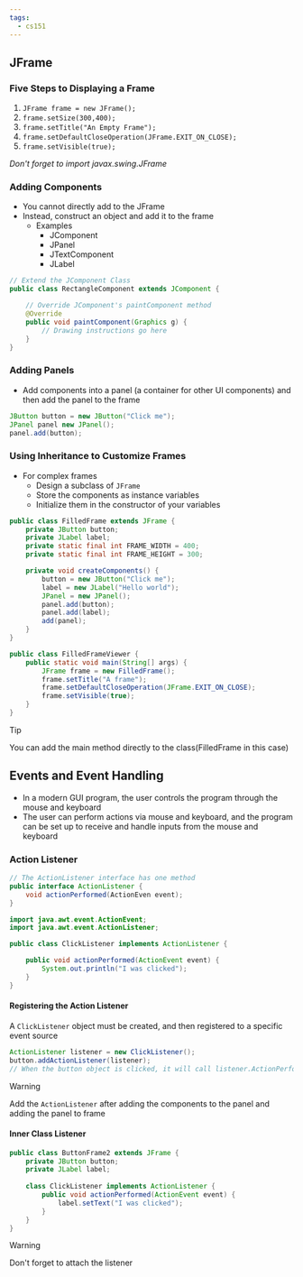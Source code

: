 ```yaml
---
tags:
  - cs151
---
```

## JFrame

### Five Steps to Displaying a Frame
1. `JFrame frame = new JFrame();`
2. `frame.setSize(300,400);`
3. `frame.setTitle("An Empty Frame");`
4. `frame.setDefaultCloseOperation(JFrame.EXIT_ON_CLOSE);`
5. `frame.setVisible(true);`

*Don't forget to import javax.swing.JFrame*
### Adding Components

* You cannot directly add to the JFrame
* Instead, construct an object and add it to the frame
	* Examples
		* JComponent
		* JPanel
		* JTextComponent
		* JLabel
```java
// Extend the JComponent Class
public class RectangleComponent extends JComponent {

	// Override JComponent's paintComponent method
	@Override
	public void paintComponent(Graphics g) {
		// Drawing instructions go here
	}
}
```
### Adding Panels

* Add components into a panel (a container for other UI components) and then add the panel to the frame
```java
JButton button = new JButton("Click me");
JPanel panel new JPanel();
panel.add(button);
```

### Using Inheritance to Customize Frames

* For complex frames
	* Design a subclass of `JFrame`
	* Store the components as instance variables
	* Initialize them in the constructor of your variables
```java
public class FilledFrame extends JFrame {
	private JButton button;
	private JLabel label;
	private static final int FRAME_WIDTH = 400;
	private static final int FRAME_HEIGHT = 300;

	private void createComponents() {
		button = new JButton("Click me");
		label = new JLabel("Hello world");
		JPanel = new JPanel();
		panel.add(button);
		panel.add(label);
		add(panel);
	}
}

public class FilledFrameViewer {
	public static void main(String[] args) {
		JFrame frame = new FilledFrame();
		frame.setTitle("A frame");
		frame.setDefaultCloseOperation(JFrame.EXIT_ON_CLOSE);
		frame.setVisible(true);
	}
}
```
> [!tip]
> You can add the main method directly to the class(FilledFrame in this case)
## Events and Event Handling

* In a modern GUI program, the user controls the program through the mouse and keyboard
* The user can perform actions via mouse and keyboard, and the program can be set up to receive and handle inputs from the mouse and keyboard

### Action Listener

```java
// The ActionListener interface has one method
public interface ActionListener {
	void actionPerformed(ActionEven event);
}

import java.awt.event.ActionEvent;
import java.awt.event.ActionListener;

public class ClickListener implements ActionListener {

	public void actionPerformed(ActionEvent event) {
		System.out.println("I was clicked");
	}
}
```

#### Registering the Action Listener

A `ClickListener` object must be created, and then registered to a specific event source
```java
ActionListener listener = new ClickListener();
button.addActionListener(listener);
// When the button object is clicked, it will call listener.ActionPerformed, passing it the event as a parameter
```

> [!warning]
> Add the `ActionListener` after adding the components to the panel and adding the panel to frame

#### Inner Class Listener

```java
public class ButtonFrame2 extends JFrame {
	private JButton button;
	private JLabel label;
	
	class ClickListener implements ActionListener {
		public void actionPerformed(ActionEvent event) {
			label.setText("I was clicked");
		}
	}
}
```

> [!warning]
> Don't forget to attach the listener


